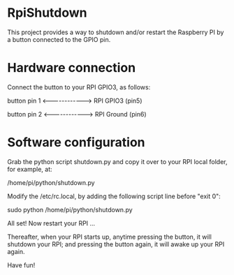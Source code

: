 # RpiShutdown

This project provides a way to shutdown and/or restart the Raspberry PI by a button connected to the GPIO pin.

Hardware connection
========================

Connect the button to your RPI GPIO3, as follows:


   button pin 1   <------------> RPI GPIO3  (pin5)
    
   button pin 2   <------------> RPI Ground (pin6)


Software configuration
========================

Grab the python script shutdown.py and copy it over to your RPI local folder, for example, at:

  /home/pi/python/shutdown.py

Modify the /etc/rc.local, by adding the following script line before "exit 0":

  sudo python /home/pi/python/shutdown.py

All set! Now restart your RPI ...

Thereafter, when your RPI starts up, anytime pressing the button, it will shutdown your RPI; and pressing the button again, it will awake up your RPI again.

Have fun!
